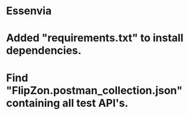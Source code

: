 # Essenvia

# Added "requirements.txt" to install dependencies.

# Find "FlipZon.postman_collection.json" containing all test API's.
